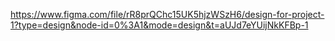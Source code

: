 https://www.figma.com/file/rR8prQChc15UK5hjzWSzH6/design-for-project-1?type=design&node-id=0%3A1&mode=design&t=aUJd7eYUijNkKFBp-1
